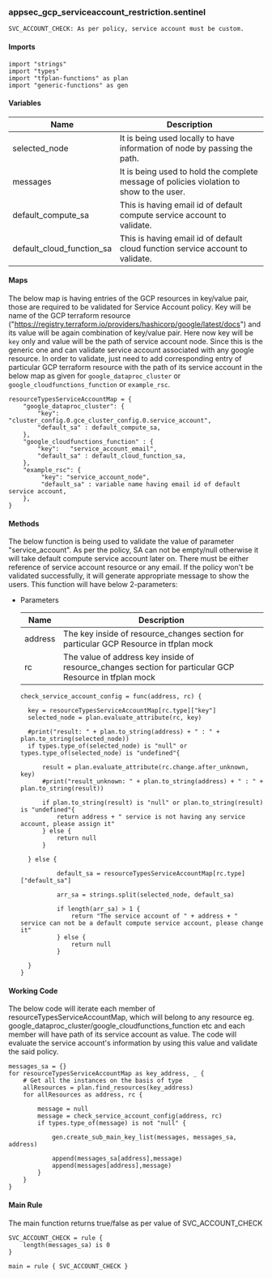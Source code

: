 ### appsec_gcp_serviceaccount_restriction.sentinel
```
SVC_ACCOUNT_CHECK: As per policy, service account must be custom.
```

#### Imports
```
import "strings"
import "types"
import "tfplan-functions" as plan
import "generic-functions" as gen
```

#### Variables
|Name|Description|
|----|-----|
|selected_node|It is being used locally to have information of node by passing the path.|
|messages|It is being used to hold the complete message of policies violation to show to the user.|
|default_compute_sa|This is having email id of default compute service account to validate.|
|default_cloud_function_sa|This is having email id of default cloud function service account to validate.|

#### Maps
The below map is having entries of the GCP resources in key/value pair, those are required to be validated for Service Account policy. Key will be name of the GCP terraform resource ("https://registry.terraform.io/providers/hashicorp/google/latest/docs") and its value will be again combination of key/value pair. Here now key will be ```key``` only and value will be the path of service account node. Since this is the generic one and can validate service account associated with any google resource. In order to validate, just need to add corresponding entry of particular GCP terraform resource with the path of its service account in the below map as given for ```google_dataproc_cluster``` or ```google_cloudfunctions_function``` or ```example_rsc```. 
```
resourceTypesServiceAccountMap = {
	"google_dataproc_cluster": {
		"key":   "cluster_config.0.gce_cluster_config.0.service_account",
		"default_sa" : default_compute_sa,
	},
	"google_cloudfunctions_function" : {
		"key":   "service_account_email",
		"default_sa" : default_cloud_function_sa,
	},
	"example_rsc": {
	     "key": "service_account_node",
	     "default_sa" : variable name having email id of default service account,
	},
}
```

#### Methods
The below function is being used to validate the value of parameter "service_account". As per the policy, SA can not be empty/null otherwise it will take default compute service account later on. There must be either reference of service account resource or any email. If the policy won't be validated successfully, it will generate appropriate message to show the users. This function will have below 2-parameters:

* Parameters

  |Name|Description|
  |----|-----|
  |address|The key inside of resource_changes section for particular GCP Resource in tfplan mock|
  |rc|The value of address key inside of resource_changes section for particular GCP Resource in tfplan mock|


  ```
  check_service_account_config = func(address, rc) {	

	key = resourceTypesServiceAccountMap[rc.type]["key"]
	selected_node = plan.evaluate_attribute(rc, key)

	#print("result: " + plan.to_string(address) + " : " + plan.to_string(selected_node))
	if types.type_of(selected_node) is "null" or types.type_of(selected_node) is "undefined"{

		result = plan.evaluate_attribute(rc.change.after_unknown, key)
		#print("result_unknown: " + plan.to_string(address) + " : " + plan.to_string(result))
		
		if plan.to_string(result) is "null" or plan.to_string(result) is "undefined"{
			return address + " service is not having any service account, please assign it"			
		} else {
			return null
		}
	
	} else {
			
			default_sa = resourceTypesServiceAccountMap[rc.type]["default_sa"]

			arr_sa = strings.split(selected_node, default_sa)
			
			if length(arr_sa) > 1 {
				return "The service account of " + address + " service can not be a default compute service account, please change it"						
			} else {
				return null
			}
				
	}	
  }
  ```

#### Working Code
The below code will iterate each member of resourceTypesServiceAccountMap, which will belong to any resource eg. google_dataproc_cluster/google_cloudfunctions_function etc and each member will have path of its service account as value. The code will evaluate the service account's information by using this value and validate the said policy. 

```
messages_sa = {}
for resourceTypesServiceAccountMap as key_address, _ {
	# Get all the instances on the basis of type
	allResources = plan.find_resources(key_address)
	for allResources as address, rc {

		message = null		
		message = check_service_account_config(address, rc)
		if types.type_of(message) is not "null" {
		
			gen.create_sub_main_key_list(messages, messages_sa, address)
			
			append(messages_sa[address],message)
			append(messages[address],message)
		}
	}
}
```

#### Main Rule
The main function returns true/false as per value of SVC_ACCOUNT_CHECK 
```
SVC_ACCOUNT_CHECK = rule {
  	length(messages_sa) is 0 
}

main = rule { SVC_ACCOUNT_CHECK }
```
